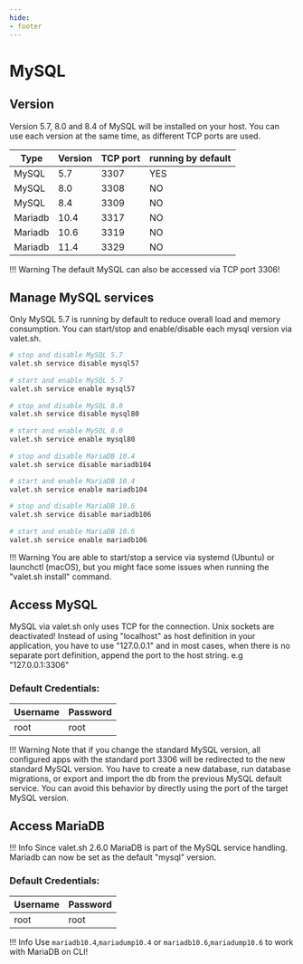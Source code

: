 ```yaml
---
hide:
- footer
---
```


# MySQL

## Version

Version 5.7, 8.0 and 8.4 of MySQL will be installed on your host. You can use each version at the same time, as different TCP ports are used.


| Type    | Version | TCP port |running by default|
|---------|---------|----------|-------|
| MySQL   | 5.7     | 3307     |YES|
| MySQL   | 8.0     | 3308     |NO|
| MySQL   | 8.4     | 3309     |NO|
| Mariadb | 10.4    | 3317     |NO|
| Mariadb | 10.6    | 3319     |NO|
| Mariadb | 11.4    | 3329     |NO|

!!! Warning
    The default MySQL can also be accessed via TCP port <string>3306</strong>!


## Manage MySQL services

Only MySQL 5.7 is running by default to reduce overall load and memory consumption. You can start/stop and enable/disable each mysql version via valet.sh.

```bash
# stop and disable MySQL 5.7
valet.sh service disable mysql57
 
# start and enable MySQL 5.7
valet.sh service enable mysql57
 
# stop and disable MySQL 8.0
valet.sh service disable mysql80
 
# start and enable MySQL 8.0
valet.sh service enable mysql80
 
# stop and disable MariaDB 10.4
valet.sh service disable mariadb104
 
# start and enable MariaDB 10.4
valet.sh service enable mariadb104

# stop and disable MariaDB 10.6
valet.sh service disable mariadb106
 
# start and enable MariaDB 10.6
valet.sh service enable mariadb106
```

!!! Warning
    You are able to start/stop a service via systemd (Ubuntu) or launchctl (macOS), but you might face some issues when running the "valet.sh install" command. 


## Access MySQL

MySQL via valet.sh only uses TCP for the connection. Unix sockets are deactivated! Instead of using "localhost" as host definition in your application, you have to use "127.0.0.1" and in most cases, when there is no separate port definition,  append the port to the host string. e.g "127.0.0.1:3306"

### Default Credentials:

| Username | Password |
|----------|----------|
| root     | root     |

!!! Warning
    Note that if you change the standard MySQL version, all configured apps with the standard port 3306 will be redirected to the new standard MySQL version. You have to create a new database, run database migrations, or export and import the db from the previous MySQL default service. You can avoid this behavior by directly using the port of the target MySQL version.


## Access MariaDB

!!! Info
    Since valet.sh 2.6.0 MariaDB is part of the MySQL service handling. Mariadb can now be set as the default "mysql" version.

### Default Credentials:

| Username | Password |
|----------|----------|
| root     | root     |

!!! Info
    Use `mariadb10.4`,`mariadump10.4` or `mariadb10.6`,`mariadump10.6` to work with MariaDB on CLI!
